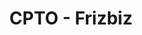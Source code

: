 ---
title: "CPTO - Frizbiz"
slug: "cpto-frizbiz-Homelife"
layout: experience
company: "Frizbiz / Homelife"
role: "CPTO"
start_date: "2019-01-01"
end_date: "2022-01-01"
current: false
location: "Lille, France"
type: "full-time"
order: 3
logo_url: "/assets/images/companies/frizbiz.jpeg"
tags:
  - "Startup"
  - "Scale-up"
  - "B2B"
  - "B2B2C"
  - "C2C"
  - "Market Place"
skills:
  - "Product Leadership"
  - "B2B Platform"
  - "Innovation"
description: "J'ai rejoint Frizbiz 6 ans après son lancement, lors de la création du poste de CTO. Je suis arrivé pour la conception d'un nouveau produit sur le modèle BtoB et BtoBtoC à destination des partenaires et avec pour objectif transverse une refonte technique de l'existant."
about: "Connecter des personnes ayant besoin d’un coup de main pour aménager leur habitat avec des personnes disponibles qui savent le faire. Frizbiz est LA plateforme des services de l’aménagement et du bien-être chez soi."
achievements:
  - "Développement d'un nouveau produit B2B2C, qui devient le produit principal de l'entreprise 2 an après."
  - "Organisation de la refonte technique complète en fil rouge de la marketplace d'origine Frizbiz, qui sera ensuite revendu"
  - "Mise en place d'un partenariat avec ManoMano"
  - "Croissance de 200% des utilisateurs"
  - "Mise en place d'une nouvelle stack avec architecture microservices (NestJs, TypeScript, Docker, Kubernetes...) avec client web et mobile (Vue.js, Nuxt, Swift, Kotlin...)"
missions:
  - "Management et accompagnement de l'équipe IT et produit, recrutement, formation, coaching, définition des objectifs."
  - "Définition de la roadmap technique et fonctionnel en accord avec la stratégie de l’entreprise."
  - "Pilotage des développements internes, externes, des fournisseurs et partenaires clés."
  - "Gestion de projets en mode Agile Scrum / Kanban, priorisation et arbitrage des besoins"
  - "Gestion budget IT, immobilisation, charges salariales, externes, fournisseurs..."
  - "mise en place de rapports, tableau de bord, analytiques, KPIs et outils de surveillance de l'infrastructure et de l'applicatif."
  - "Définition de l’architecture technique et applicative, infrastructure, découpage, conception générique et abstraite des micro-services jusqu’au modèle de données, échanges entre les micro-services, choix des technologies utilisées."
  - "Gestion de la qualité et mise en place des outils et méthodes d’industrialisation, Test Driven Development, tests coverage, code review, peer programming, intégration et déploiement continus (Gitlab)."
  - "Design des APIs publiques et privées. Gestion des partenaires qui intègrent l’API et mise à disposition d’un environnement de test pour leurs intégrations."
  - "Choix des outils SaaS et APIs externes utilisés par l’entreprise (Stripe, zendesk support et sell, slack, Aircall, twilio, sendgrid, google APIs, mapbox, firebase, zapier...)"
  - "Organisation de la veille concurrentielle, métier et technique, de l’innovation, R&D, POC, contribution open source, ateliers et démo à destination de l'ensemble des collaborateurs de l'entreprise"
---